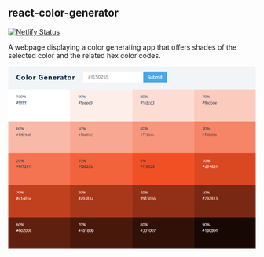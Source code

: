 ## react-color-generator

[![Netlify Status](https://api.netlify.com/api/v1/badges/f53fcacc-eba7-488b-bf83-9fd3a3199c00/deploy-status)](https://app.netlify.com/sites/react-color-values-generator/deploys)

A webpage displaying a color generating app that offers shades of the selected color and the related hex color codes.

![Preview](https://github.com/Hrodberht/react-color-generator/blob/main/desktop-preview.png)

